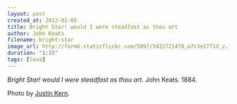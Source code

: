 ```yaml
---
layout: post
created_at: 2012-01-05
title: Bright Star! would I were steadfast as thou art
author: John Keats
filename: bright-star
image_url: http://farm6.staticflickr.com/5097/5422721470_a7c3e2771d_z.jpg
duration: "1:15"
tags: [love]
---
```


_Bright Star! would I were steadfast as thou art_.  John Keats.  1884.

Photo by [Justin Kern](http://www.flickr.com/photos/justinwkern/5422721470/).

